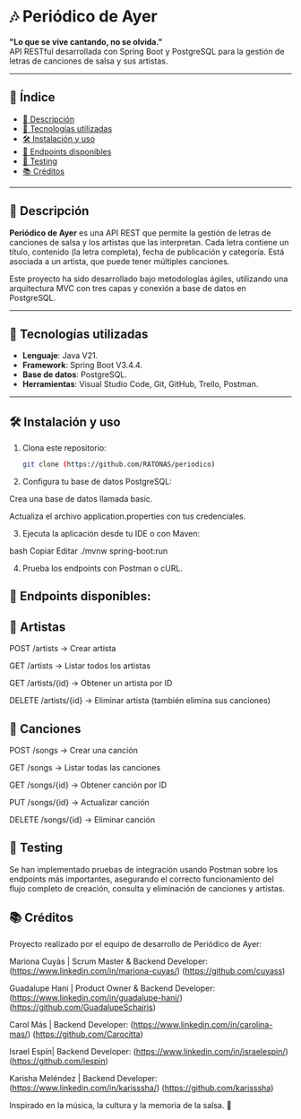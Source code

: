 # 🎶 Periódico de Ayer

**"Lo que se vive cantando, no se olvida."**  
API RESTful desarrollada con Spring Boot y PostgreSQL para la gestión de letras de canciones de salsa y sus artistas.

---

## 📌 Índice

- [📖 Descripción](#-descripción)
- [🚀 Tecnologías utilizadas](#-tecnologías-utilizadas)
- [🛠️ Instalación y uso](#️-instalación-y-uso)
- [🔧 Endpoints disponibles](#-endpoints-disponibles)
- [🧪 Testing](#-testing)
- [📚 Créditos](#-créditos)

---

## 📖 Descripción

**Periódico de Ayer** es una API REST que permite la gestión de letras de canciones de salsa y los artistas que las interpretan. Cada letra contiene un título, contenido (la letra completa), fecha de publicación y categoría. Está asociada a un artista, que puede tener múltiples canciones.

Este proyecto ha sido desarrollado bajo metodologías ágiles, utilizando una arquitectura MVC con tres capas y conexión a base de datos en PostgreSQL.

---

## 🚀 Tecnologías utilizadas

- **Lenguaje**: Java V21.
- **Framework**: Spring Boot V3.4.4.
- **Base de datos**: PostgreSQL.
- **Herramientas**: Visual Studio Code, Git, GitHub, Trello, Postman.

---

## 🛠️ Instalación y uso

1. Clona este repositorio:
   ```bash
   git clone (https://github.com/RATONAS/periodico)

2. Configura tu base de datos PostgreSQL:

Crea una base de datos llamada basic.

Actualiza el archivo application.properties con tus credenciales.

3. Ejecuta la aplicación desde tu IDE o con Maven:

bash
Copiar
Editar
./mvnw spring-boot:run

4. Prueba los endpoints con Postman o cURL.

## 🔧 Endpoints disponibles:

## 🎤 Artistas
POST /artists → Crear artista

GET /artists → Listar todos los artistas

GET /artists/{id} → Obtener un artista por ID

DELETE /artists/{id} → Eliminar artista (también elimina sus canciones)

## 🎵 Canciones
POST /songs → Crear una canción

GET /songs → Listar todas las canciones

GET /songs/{id} → Obtener canción por ID

PUT /songs/{id} → Actualizar canción

DELETE /songs/{id} → Eliminar canción

## 🧪 Testing
Se han implementado pruebas de integración usando Postman sobre los endpoints más importantes, 
asegurando el correcto funcionamiento del flujo completo de creación, consulta y eliminación de canciones y artistas.

## 📚 Créditos
Proyecto realizado por el equipo de desarrollo de Periódico de Ayer:

Mariona Cuyàs | Scrum Master & Backend Developer: 
(https://www.linkedin.com/in/mariona-cuyas/)  (https://github.com/cuyass)

Guadalupe Hani | Product Owner & Backend Developer: 
(https://www.linkedin.com/in/guadalupe-hani/)  (https://github.com/GuadalupeSchajris)

Carol Más | Backend Developer: 
(https://www.linkedin.com/in/carolina-mas/)  (https://github.com/Carocitta)

Israel Espín| Backend Developer: 
(https://www.linkedin.com/in/israelespin/)  (https://github.com/iespin)

Karisha Meléndez | Backend Developer: 
(https://www.linkedin.com/in/karisssha/)  (https://github.com/karisssha)

Inspirado en la música, la cultura y la memoria de la salsa. 🎺
